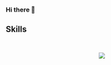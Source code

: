### Hi there 👋
## Skills
<div align="center" style="display: inline_block"><br>
   <p align="center">
      <a href="#">
         <img src="https://skillicons.dev/icons?i=ts,js,nextjs,css,html,nodejs,express,mysql," />
      </a>
   </p>
</div>
